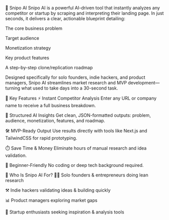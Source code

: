 🚀 Snipo AI
Snipo AI is a powerful AI-driven tool that instantly analyzes any competitor or startup by scraping and interpreting their landing page. In just seconds, it delivers a clear, actionable blueprint detailing:

The core business problem

Target audience

Monetization strategy

Key product features

A step-by-step clone/replication roadmap

Designed specifically for solo founders, indie hackers, and product managers, Snipo AI streamlines market research and MVP development—turning what used to take days into a 30-second task.

🔑 Key Features
⚡ Instant Competitor Analysis
Enter any URL or company name to receive a full business breakdown.

🧠 Structured AI Insights
Get clean, JSON-formatted outputs: problem, audience, monetization, features, and roadmap.

🛠️ MVP-Ready Output
Use results directly with tools like Next.js and TailwindCSS for rapid prototyping.

⏱️ Save Time & Money
Eliminate hours of manual research and idea validation.

🧩 Beginner-Friendly
No coding or deep tech background required.

👥 Who Is Snipo AI For?
🧑‍💻 Solo founders & entrepreneurs doing lean research

⚒️ Indie hackers validating ideas & building quickly

📊 Product managers exploring market gaps

🚀 Startup enthusiasts seeking inspiration & analysis tools
